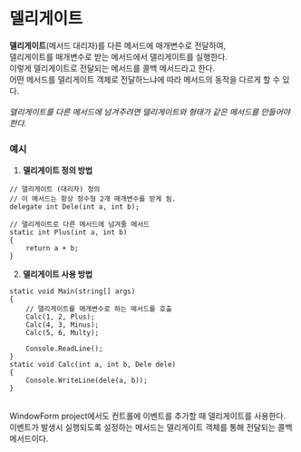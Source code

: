 # 델리게이트


**델리게이트**(메서드 대리자)를 다른 메서드에 매개변수로 전달하여, <br> 델리게이트를 매개변수로 받는 메서드에서 델리게이트를 실행한다.<br> 이렇게 델리게이트로 전달되는 메서드를 콜백 메서드라고 한다.<br> 어떤 메서드를 델리게이트 객체로 전달하느냐에 따라 메서드의 동작을 다르게 할 수 있다.<br><br>*델리게이트를 다른 메서드에 넘겨주려면 델리게이트와 형태가 같은 메서드를 만들어야한다.*


### 예시
1. **델리게이트 정의 방법**
```
// 델리게이트 (대리자) 정의
// 이 메서드는 항상 정수형 2개 매개변수를 받게 됨.
delegate int Dele(int a, int b);

// 델리게이트로 다른 메서드에 넘겨줄 메서드
static int Plus(int a, int b)
{
    return a + b;
}
```
2. **델리게이트 사용 방법**
```
static void Main(string[] args)
{
    // 델리게이트를 매개변수로 하는 메서드를 호출
    Calc(1, 2, Plus);
    Calc(4, 3, Minus);
    Calc(5, 6, Multy);

    Console.ReadLine();
}
static void Calc(int a, int b, Dele dele)
{
    Console.WriteLine(dele(a, b));
}
```
<br>
WindowForm project에서도 컨트롤에 이벤트를 추가할 때 델리게이트를 사용한다.<br>이벤트가 발생시 실행되도록 설정하는 메서드는 델리게이트 객체를 통해 전달되는 콜백 메서드이다.

